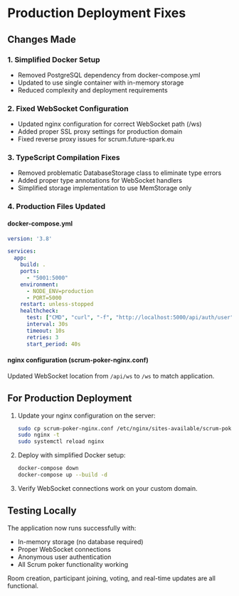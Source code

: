 # Production Deployment Fixes

## Changes Made

### 1. Simplified Docker Setup
- Removed PostgreSQL dependency from docker-compose.yml
- Updated to use single container with in-memory storage
- Reduced complexity and deployment requirements

### 2. Fixed WebSocket Configuration
- Updated nginx configuration for correct WebSocket path (/ws)
- Added proper SSL proxy settings for production domain
- Fixed reverse proxy issues for scrum.future-spark.eu

### 3. TypeScript Compilation Fixes
- Removed problematic DatabaseStorage class to eliminate type errors
- Added proper type annotations for WebSocket handlers
- Simplified storage implementation to use MemStorage only

### 4. Production Files Updated

#### docker-compose.yml
```yaml
version: '3.8'

services:
  app:
    build: .
    ports:
      - "5001:5000"
    environment:
      - NODE_ENV=production
      - PORT=5000
    restart: unless-stopped
    healthcheck:
      test: ["CMD", "curl", "-f", "http://localhost:5000/api/auth/user"]
      interval: 30s
      timeout: 10s
      retries: 3
      start_period: 40s
```

#### nginx configuration (scrum-poker-nginx.conf)
Updated WebSocket location from `/api/ws` to `/ws` to match application.

## For Production Deployment

1. Update your nginx configuration on the server:
   ```bash
   sudo cp scrum-poker-nginx.conf /etc/nginx/sites-available/scrum-poker
   sudo nginx -t
   sudo systemctl reload nginx
   ```

2. Deploy with simplified Docker setup:
   ```bash
   docker-compose down
   docker-compose up --build -d
   ```

3. Verify WebSocket connections work on your custom domain.

## Testing Locally

The application now runs successfully with:
- In-memory storage (no database required)
- Proper WebSocket connections
- Anonymous user authentication
- All Scrum poker functionality working

Room creation, participant joining, voting, and real-time updates are all functional.